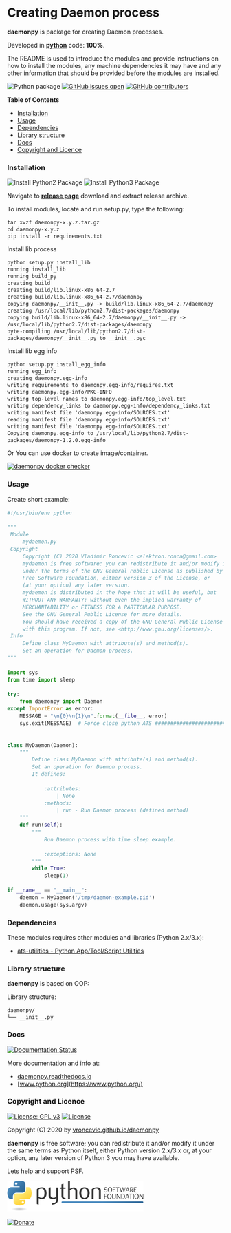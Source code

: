# Creating Daemon process

**daemonpy** is package for creating Daemon processes.

Developed in **[python](https://www.python.org/)** code: **100%**.

The README is used to introduce the modules and provide instructions on
how to install the modules, any machine dependencies it may have and any
other information that should be provided before the modules are installed.

![Python package](https://github.com/vroncevic/daemonpy/workflows/Python%20package%20daemonpy/badge.svg?branch=master) [![GitHub issues open](https://img.shields.io/github/issues/vroncevic/daemonpy.svg)](https://github.com/vroncevic/daemonpy/issues) [![GitHub contributors](https://img.shields.io/github/contributors/vroncevic/daemonpy.svg)](https://github.com/vroncevic/daemonpy/graphs/contributors)

<!-- START doctoc generated TOC please keep comment here to allow auto update -->
<!-- DON'T EDIT THIS SECTION, INSTEAD RE-RUN doctoc TO UPDATE -->
**Table of Contents**

- [Installation](#installation)
- [Usage](#usage)
- [Dependencies](#dependencies)
- [Library structure](#library-structure)
- [Docs](#docs)
- [Copyright and Licence](#copyright-and-licence)

<!-- END doctoc generated TOC please keep comment here to allow auto update -->

### Installation

![Install Python2 Package](https://github.com/vroncevic/daemonpy/workflows/Install%20Python2%20Package%20daemonpy/badge.svg?branch=master) ![Install Python3 Package](https://github.com/vroncevic/daemonpy/workflows/Install%20Python3%20Package%20daemonpy/badge.svg?branch=master)

Navigate to **[release page](https://github.com/vroncevic/daemonpy/releases)** download and extract release archive.

To install modules, locate and run setup.py, type the following:
```
tar xvzf daemonpy-x.y.z.tar.gz
cd daemonpy-x.y.z
pip install -r requirements.txt
```

Install lib process
```
python setup.py install_lib
running install_lib
running build_py
creating build
creating build/lib.linux-x86_64-2.7
creating build/lib.linux-x86_64-2.7/daemonpy
copying daemonpy/__init__.py -> build/lib.linux-x86_64-2.7/daemonpy
creating /usr/local/lib/python2.7/dist-packages/daemonpy
copying build/lib.linux-x86_64-2.7/daemonpy/__init__.py -> /usr/local/lib/python2.7/dist-packages/daemonpy
byte-compiling /usr/local/lib/python2.7/dist-packages/daemonpy/__init__.py to __init__.pyc
```

Install lib egg info
```
python setup.py install_egg_info
running egg_info
creating daemonpy.egg-info
writing requirements to daemonpy.egg-info/requires.txt
writing daemonpy.egg-info/PKG-INFO
writing top-level names to daemonpy.egg-info/top_level.txt
writing dependency_links to daemonpy.egg-info/dependency_links.txt
writing manifest file 'daemonpy.egg-info/SOURCES.txt'
reading manifest file 'daemonpy.egg-info/SOURCES.txt'
writing manifest file 'daemonpy.egg-info/SOURCES.txt'
Copying daemonpy.egg-info to /usr/local/lib/python2.7/dist-packages/daemonpy-1.2.0.egg-info
```

Or You can use docker to create image/container.

[![daemonpy docker checker](https://github.com/vroncevic/daemonpy/workflows/daemonpy%20docker%20checker/badge.svg)](https://github.com/vroncevic/daemonpy/actions?query=workflow%3A%22daemonpy+docker+checker%22)

### Usage

Create short example:
```python
#!/usr/bin/env python

"""
 Module
     mydaemon.py
 Copyright
     Copyright (C) 2020 Vladimir Roncevic <elektron.ronca@gmail.com>
     mydaemon is free software: you can redistribute it and/or modify it
     under the terms of the GNU General Public License as published by the
     Free Software Foundation, either version 3 of the License, or
     (at your option) any later version.
     mydaemon is distributed in the hope that it will be useful, but
     WITHOUT ANY WARRANTY; without even the implied warranty of
     MERCHANTABILITY or FITNESS FOR A PARTICULAR PURPOSE.
     See the GNU General Public License for more details.
     You should have received a copy of the GNU General Public License along
     with this program. If not, see <http://www.gnu.org/licenses/>.
 Info
     Define class MyDaemon with attribute(s) and method(s).
     Set an operation for Daemon process.
"""

import sys
from time import sleep

try:
    from daemonpy import Daemon
except ImportError as error:
    MESSAGE = "\n{0}\n{1}\n".format(__file__, error)
    sys.exit(MESSAGE)  # Force close python ATS ##############################


class MyDaemon(Daemon):
    """
        Define class MyDaemon with attribute(s) and method(s).
        Set an operation for Daemon process.
        It defines:

            :attributes:
                | None
            :methods:
                | run - Run Daemon process (defined method)
    """
    def run(self):
        """
            Run Daemon process with time sleep example.

            :exceptions: None
        """
        while True:
            sleep(1)

if __name__ == "__main__":
    daemon = MyDaemon('/tmp/daemon-example.pid')
    daemon.usage(sys.argv)
```

### Dependencies

These modules requires other modules and libraries (Python 2.x/3.x):
* [ats-utilities - Python App/Tool/Script Utilities](https://pypi.org/project/ats-utilities/)

### Library structure

**daemonpy** is based on OOP:

Library structure:
```
daemonpy/
└── __init__.py
```

### Docs

[![Documentation Status](https://readthedocs.org/projects/daemonpy/badge/?version=latest)](https://daemonpy.readthedocs.io/projects/daemonpy/en/latest/?badge=latest)

More documentation and info at:
* [daemonpy.readthedocs.io](https://daemonpy.readthedocs.io/en/latest/)
* [www.python.org](https://www.python.org/)

### Copyright and Licence

[![License: GPL v3](https://img.shields.io/badge/License-GPLv3-blue.svg)](https://www.gnu.org/licenses/gpl-3.0) [![License](https://img.shields.io/badge/License-Apache%202.0-blue.svg)](https://opensource.org/licenses/Apache-2.0)

Copyright (C) 2020 by [vroncevic.github.io/daemonpy](https://vroncevic.github.io/daemonpy/)

**daemonpy** is free software; you can redistribute it and/or modify
it under the same terms as Python itself, either Python version 2.x/3.x or,
at your option, any later version of Python 3 you may have available.

Lets help and support PSF.

[![Python Software Foundation](https://raw.githubusercontent.com/vroncevic/daemonpy/dev/docs/psf-logo-alpha.png)](https://www.python.org/psf/)

[![Donate](https://www.paypalobjects.com/en_US/i/btn/btn_donateCC_LG.gif)](https://psfmember.org/index.php?q=civicrm/contribute/transact&reset=1&id=2)
